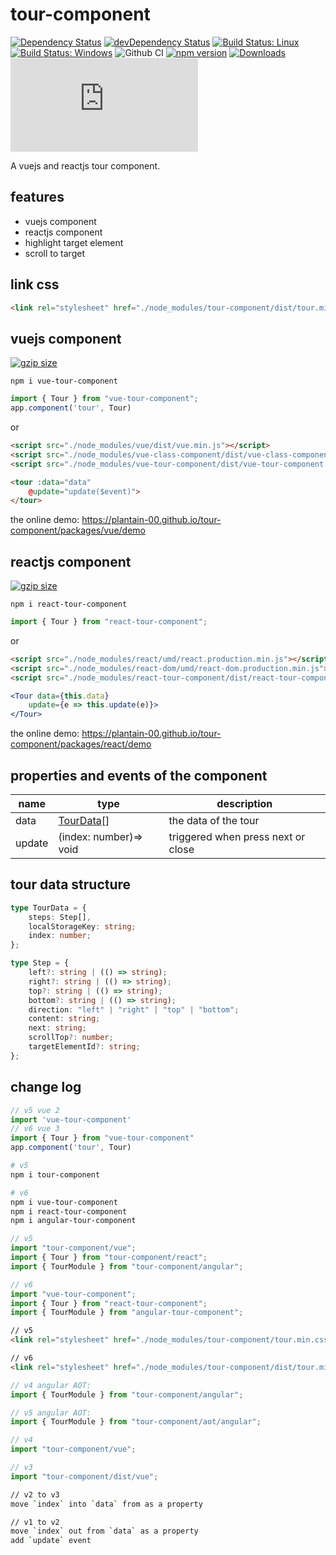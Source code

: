 # tour-component

[![Dependency Status](https://david-dm.org/plantain-00/tour-component.svg)](https://david-dm.org/plantain-00/tour-component)
[![devDependency Status](https://david-dm.org/plantain-00/tour-component/dev-status.svg)](https://david-dm.org/plantain-00/tour-component#info=devDependencies)
[![Build Status: Linux](https://travis-ci.org/plantain-00/tour-component.svg?branch=master)](https://travis-ci.org/plantain-00/tour-component)
[![Build Status: Windows](https://ci.appveyor.com/api/projects/status/github/plantain-00/tour-component?branch=master&svg=true)](https://ci.appveyor.com/project/plantain-00/tour-component/branch/master)
![Github CI](https://github.com/plantain-00/tour-component/workflows/Github%20CI/badge.svg)
[![npm version](https://badge.fury.io/js/tour-component.svg)](https://badge.fury.io/js/tour-component)
[![Downloads](https://img.shields.io/npm/dm/tour-component.svg)](https://www.npmjs.com/package/tour-component)
[![type-coverage](https://img.shields.io/badge/dynamic/json.svg?label=type-coverage&prefix=%E2%89%A5&suffix=%&query=$.typeCoverage.atLeast&uri=https%3A%2F%2Fraw.githubusercontent.com%2Fplantain-00%2Ftour-component%2Fmaster%2Fpackage.json)](https://github.com/plantain-00/tour-component)

A vuejs and reactjs tour component.

## features

+ vuejs component
+ reactjs component
+ highlight target element
+ scroll to target

## link css

```html
<link rel="stylesheet" href="./node_modules/tour-component/dist/tour.min.css" />
```

## vuejs component

[![gzip size](https://img.badgesize.io/https://unpkg.com/vue-tour-component?compression=gzip)](https://unpkg.com/vue-tour-component)

`npm i vue-tour-component`

```ts
import { Tour } from "vue-tour-component";
app.component('tour', Tour)
```

or

```html
<script src="./node_modules/vue/dist/vue.min.js"></script>
<script src="./node_modules/vue-class-component/dist/vue-class-component.min.js"></script>
<script src="./node_modules/vue-tour-component/dist/vue-tour-component.min.js"></script>
```

```html
<tour :data="data"
    @update="update($event)">
</tour>
```

the online demo: <https://plantain-00.github.io/tour-component/packages/vue/demo>

## reactjs component

[![gzip size](https://img.badgesize.io/https://unpkg.com/react-tour-component?compression=gzip)](https://unpkg.com/react-tour-component)

`npm i react-tour-component`

```ts
import { Tour } from "react-tour-component";
```

or

```html
<script src="./node_modules/react/umd/react.production.min.js"></script>
<script src="./node_modules/react-dom/umd/react-dom.production.min.js"></script>
<script src="./node_modules/react-tour-component/dist/react-tour-component.min.js"></script>
```

```jsx
<Tour data={this.data}
    update={e => this.update(e)}>
</Tour>
```

the online demo: <https://plantain-00.github.io/tour-component/packages/react/demo>

## properties and events of the component

name | type | description
--- | --- | ---
data | [TourData](#tour-data-structure)[] | the data of the tour
update | (index: number)=> void | triggered when press next or close

## tour data structure

```ts
type TourData = {
    steps: Step[],
    localStorageKey: string;
    index: number;
};

type Step = {
    left?: string | (() => string);
    right?: string | (() => string);
    top?: string | (() => string);
    bottom?: string | (() => string);
    direction: "left" | "right" | "top" | "bottom";
    content: string;
    next: string;
    scrollTop?: number;
    targetElementId?: string;
};
```

## change log

```ts
// v5 vue 2
import 'vue-tour-component'
// v6 vue 3
import { Tour } from "vue-tour-component"
app.component('tour', Tour)
```

```bash
# v5
npm i tour-component

# v6
npm i vue-tour-component
npm i react-tour-component
npm i angular-tour-component
```

```ts
// v5
import "tour-component/vue";
import { Tour } from "tour-component/react";
import { TourModule } from "tour-component/angular";

// v6
import "vue-tour-component";
import { Tour } from "react-tour-component";
import { TourModule } from "angular-tour-component";
```

```html
// v5
<link rel="stylesheet" href="./node_modules/tour-component/tour.min.css" />

// v6
<link rel="stylesheet" href="./node_modules/tour-component/dist/tour.min.css" />
```

```ts
// v4 angular AOT:
import { TourModule } from "tour-component/angular";

// v5 angular AOT:
import { TourModule } from "tour-component/aot/angular";
```

```ts
// v4
import "tour-component/vue";

// v3
import "tour-component/dist/vue";
```

```bash
// v2 to v3
move `index` into `data` from as a property
```

```bash
// v1 to v2
move `index` out from `data` as a property
add `update` event
```
